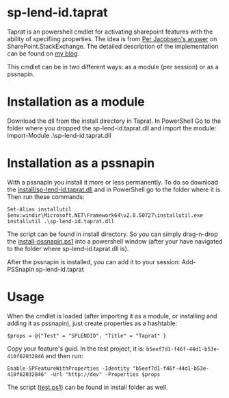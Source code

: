 sp-lend-id.taprat
=================
Taprat is an powershell cmdlet for activating sharepoint features with the ability of specifiing properties. 
The idea is from 
[Per Jacobsen's answer](http://sharepoint.stackexchange.com/questions/33416/activate-feature-in-powershell-and-specify-custom-properties/33418#33418) 
on SharePoint.StackExchange. The detailed description of the implementation can be found 
on [my blog](http://sharepointkunskap.wordpress.com/2012/04/10/creating-custom-powershell-cmdlet/).

This cmdlet can be in two different ways: as a module (per session) or as a pssnapin.

Installation as a module
========================
Download the dll from the install directory in Taprat. In PowerShell Go to the folder where you dropped the sp-lend-id.taprat.dll and import the module:
    Import-Module .\sp-lend-id.taprat.dll

Installation as a pssnapin
==========================
With a pssnapin you install it more or less permanently. To do so download the 
[install/sp-lend-id.taprat.dll](https://github.com/mirontoli/sp-lend-id/blob/master/taprat/install/sp-lend-id.taprat.dll?raw=true) 
and in PowerShell go to the folder where it is.
Then run these commands:

    Set-Alias installutil $env:windir\Microsoft.NET\Framework64\v2.0.50727\installutil.exe
    installutil .\sp-lend-id.taprat.dll

The script can be found in install directory. So you can simply drag-n-drop 
the [install-pssnapin.ps1](/mirontoli/sp-lend-id/blob/master/taprat/install/install-pssnapin.ps1) into a powershell window 
(after your have navigated to the folder where sp-lend-id.taprat.dll is).

After the pssnapin is installed, you can add it to your session:
    Add-PSSnapin sp-lend-id.taprat

Usage
=====
When the cmdlet is loaded (after importing it as a module, or installing and adding it as pssnapin), just create properties as a hashtable:

    $props = @{"Test" = "SPLENDID", "Title" = "Taprat" }

Copy your feature's guid. In the test project, it is: `b5eef7d1-f46f-44d1-b53e-410f62032846` and then run:

    Enable-SPFeatureWithProperties -Identity "b5eef7d1-f46f-44d1-b53e-410f62032846" -Url "http://dev" -Properties $props

The script ([test.ps1](/mirontoli/sp-lend-id/blob/master/taprat/install/test.ps1)) can be found in install folder as well.